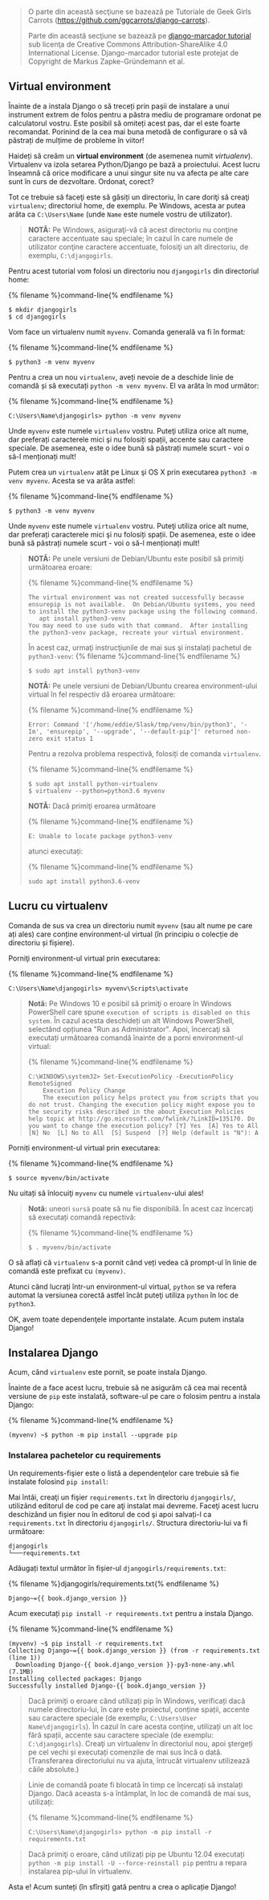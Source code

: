 > O parte din această secţiune se bazează pe Tutoriale de Geek Girls Carrots (https://github.com/ggcarrots/django-carrots).
> 
> Parte din această secţiune se bazează pe [django-marcador tutorial](http://django-marcador.keimlink.de/) sub licenţa de Creative Commons Attribution-ShareAlike 4.0 International License. Django-marcador tutorial este protejat de Copyright de Markus Zapke-Gründemann et al.

## Virtual environment

Înainte de a instala Django o să treceți prin pașii de instalare a unui instrument extrem de folos pentru a păstra mediu de programare ordonat pe calculatorul vostru. Este posibil să omiteți acest pas, dar el este foarte recomandat. Porinind de la cea mai buna metodă de configurare o să vă păstrați de mulțime de probleme în viitor!

Haideți să creăm un **virtual environment** (de asemenea numit *virtualenv*). Virtualenv va izola setarea Python/Django pe bază a proiectului. Acest lucru înseamnă că orice modificare a unui singur site nu va afecta pe alte care sunt în curs de dezvoltare. Ordonat, corect?

Tot ce trebuie să faceţi este să găsiți un directoriu, în care doriţi să creaţi `virtualenv`; directoriul home, de exemplu. Pe Windows, acesta ar putea arăta ca `C:\Users\Name` (unde `Name` este numele vostru de utilizator).

> **NOTĂ:** Pe Windows, asiguraţi-vă că acest directoriu nu conţine caractere accentuate sau speciale; în cazul în care numele de utilizator conţine caractere accentuate, folosiţi un alt directoriu, de exemplu, `C:\djangogirls`.

Pentru acest tutorial vom folosi un directoriu nou `djangogirls` din directoriul home:

{% filename %}command-line{% endfilename %}

    $ mkdir djangogirls
    $ cd djangogirls
    

Vom face un virtualenv numit `myvenv`. Comanda generală va fi în format:

{% filename %}command-line{% endfilename %}

    $ python3 -m venv myvenv
    

<!--sec data-title="Virtual environment: Windows" data-id="virtualenv_installation_windows"
data-collapse=true ces-->

Pentru a crea un nou `virtualenv`, aveți nevoie de a deschide linie de comandă și să executați `python -m venv myvenv`. El va arăta în mod următor:

{% filename %}command-line{% endfilename %}

    C:\Users\Name\djangogirls> python -m venv myvenv
    

Unde `myvenv` este numele `virtualenv` vostru. Puteţi utiliza orice alt nume, dar preferați caracterele mici şi nu folosiți spații, accente sau caractere speciale. De asemenea, este o idee bună să păstrați numele scurt - voi o să-l menționați mult!

<!--endsec-->

<!--sec data-title="Virtual environment: Linux and OS X" data-id="virtualenv_installation_linuxosx"
data-collapse=true ces-->

Putem crea un `virtualenv` atât pe Linux şi OS X prin executarea `python3 -m venv myvenv`. Acesta se va arăta astfel:

{% filename %}command-line{% endfilename %}

    $ python3 -m venv myvenv
    

Unde `myvenv` este numele `virtualenv` vostru. Puteţi utiliza orice alt nume, dar preferați caracterele mici şi nu folosiți spații. De asemenea, este o idee bună să păstrați numele scurt - voi o să-l menționați mult!

> **NOTĂ:** Pe unele versiuni de Debian/Ubuntu este posibil să primiţi următoarea eroare:
> 
> {% filename %}command-line{% endfilename %}
> 
>     The virtual environment was not created successfully because ensurepip is not available.  On Debian/Ubuntu systems, you need to install the python3-venv package using the following command.
>        apt install python3-venv
>     You may need to use sudo with that command.  After installing the python3-venv package, recreate your virtual environment.
>     
> 
> În acest caz, urmaţi instrucţiunile de mai sus şi instalați pachetul de `python3-venv`: {% filename %}command-line{% endfilename %}
> 
>     $ sudo apt install python3-venv
>     
> 
> **NOTĂ:** Pe unele versiuni de Debian/Ubuntu crearea environment-ului virtual în fel respectiv dă eroarea următoare:
> 
> {% filename %}command-line{% endfilename %}
> 
>     Error: Command '['/home/eddie/Slask/tmp/venv/bin/python3', '-Im', 'ensurepip', '--upgrade', '--default-pip']' returned non-zero exit status 1
>     
> 
> Pentru a rezolva problema respectivă, folosiți de comanda `virtualenv`.
> 
> {% filename %}command-line{% endfilename %}
> 
>     $ sudo apt install python-virtualenv
>     $ virtualenv --python=python3.6 myvenv
>     
> 
> **NOTĂ:** Dacă primiţi eroarea următoare
> 
> {% filename %}command-line{% endfilename %}
> 
>     E: Unable to locate package python3-venv
>     
> 
> atunci executați:
> 
> {% filename %}command-line{% endfilename %}
> 
>     sudo apt install python3.6-venv
>     

<!--endsec-->

## Lucru cu virtualenv

Comanda de sus va crea un directoriu numit `myvenv` (sau alt nume pe care ați ales) care conține environment-ul virtual (în principiu o colecție de directoriu și fișiere).

<!--sec data-title="Working with virtualenv: Windows" data-id="virtualenv_windows"
data-collapse=true ces-->

Porniţi environment-ul virtual prin executarea:

{% filename %}command-line{% endfilename %}

    C:\Users\Name\djangogirls> myvenv\Scripts\activate
    

> **Notă:** Pe Windows 10 e posibil să primiţi o eroare în Windows PowerShell care spune `execution of scripts is disabled on this system`. În cazul acesta deschideți un alt Windows PowerShell, selectând opțiunea "Run as Administrator". Apoi, încercaţi să executați următoarea comandă înainte de a porni environment-ul virtual:
> 
> {% filename %}command-line{% endfilename %}
> 
>     C:\WINDOWS\system32> Set-ExecutionPolicy -ExecutionPolicy RemoteSigned
>         Execution Policy Change
>         The execution policy helps protect you from scripts that you do not trust. Changing the execution policy might expose you to the security risks described in the about_Execution_Policies help topic at http://go.microsoft.com/fwlink/?LinkID=135170. Do you want to change the execution policy? [Y] Yes  [A] Yes to All  [N] No  [L] No to All  [S] Suspend  [?] Help (default is "N"): A
>     

<!--endsec-->

<!--sec data-title="Working with virtualenv: Linux and OS X" data-id="virtualenv_linuxosx"
data-collapse=true ces-->

Porniți environment-ul virtual prin executarea:

{% filename %}command-line{% endfilename %}

    $ source myvenv/bin/activate
    

Nu uitați să înlocuiţi `myvenv` cu numele `virtualenv`-ului ales!

> **Notă:** uneori `sursă` poate să nu fie disponibilă. În acest caz încercaţi să executați comandă repectivă:
> 
> {% filename %}command-line{% endfilename %}
> 
>     $ . myvenv/bin/activate
>     

<!--endsec-->

O să aflați că `virtualenv` s-a pornit când veți vedea că prompt-ul în linie de comandă este prefixat cu `(myvenv)`.

Atunci când lucrați într-un environment-ul virtual, `python` se va refera automat la versiunea corectă astfel încât puteţi utiliza `python` în loc de `python3`.

OK, avem toate dependenţele importante instalate. Acum putem instala Django!

## Instalarea Django

Acum, când `virtualenv` este pornit, se poate instala Django.

Înainte de a face acest lucru, trebuie să ne asigurăm că cea mai recentă versiune de `pip` este instalată, software-ul pe care o folosim pentru a instala Django:

{% filename %}command-line{% endfilename %}

    (myvenv) ~$ python -m pip install --upgrade pip
    

### Instalarea pachetelor cu requirements

Un requirements-fişier este o listă a dependenţelor care trebuie să fie instalate folosind `pip install`:

Mai întâi, creaţi un fişier `requirements.txt` în directoriu `djangogirls/`, utilizând editorul de cod pe care aţi instalat mai devreme. Faceţi acest lucru deschizând un fişier nou în editorul de cod şi apoi salvați-l ca `requirements.txt` în directoriu `djangogirls/`. Structura directoriu-lui va fi următoare:

    djangogirls
    └───requirements.txt
    

Adăugați textul următor în fișier-ul `djangogirls/requirements.txt`:

{% filename %}djangogirls/requirements.txt{% endfilename %}

    Django~={{ book.django_version }}
    

Acum executați `pip install -r requirements.txt` pentru a instala Django.

{% filename %}command-line{% endfilename %}

    (myvenv) ~$ pip install -r requirements.txt
    Collecting Django~={{ book.django_version }} (from -r requirements.txt (line 1))
      Downloading Django-{{ book.django_version }}-py3-none-any.whl (7.1MB)
    Installing collected packages: Django
    Successfully installed Django-{{ book.django_version }}
    

<!--sec data-title="Installing Django: Windows" data-id="django_err_windows"
data-collapse=true ces-->

> Dacă primiți o eroare când utilizați pip în Windows, verificați dacă numele directoriu-lui, în care este proiectul, conține spații, accente sau caractere speciale (de exemplu, `C:\Users\User Name\djangogirls`). În cazul în care acesta conține, utilizați un alt loc fără spații, accente sau caractere speciale (de exemplu: `C:\djangogirls`). Creaţi un virtualenv în directoriul nou, apoi ştergeți pe cel vechi și executați comenzile de mai sus încă o dată. (Transferarea directoriului nu va ajuta, întrucât virtualenv utilizează căile absolute.)

<!--endsec-->

<!--sec data-title="Installing Django: Windows 8 and Windows 10" data-id="django_err_windows8and10"
data-collapse=true ces-->

> Linie de comandă poate fi blocată în timp ce încercați să instalați Django. Dacă aceasta s-a întâmplat, în loc de comandă de mai sus, utilizați:
> 
> {% filename %}command-line{% endfilename %}
> 
>     C:\Users\Name\djangogirls> python -m pip install -r requirements.txt
>     

<!--endsec-->

<!--sec data-title="Installing Django: Linux" data-id="django_err_linux"
data-collapse=true ces-->

> Dacă primiţi o eroare, când utilizați pip pe Ubuntu 12.04 executați `python -m pip install -U --force-reinstall pip` pentru a repara instalarea pip-ului în virtualenv.

<!--endsec-->

Asta e! Acum sunteți (în sfîrșit) gată pentru a crea o aplicație Django!